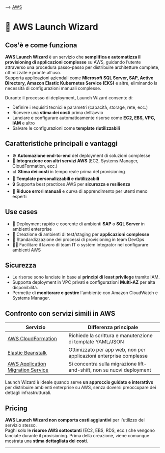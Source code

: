 --> [AWS](/00-Intro/AWS.md)
# 🚀 AWS Launch Wizard

## Cos'è e come funziona

**AWS Launch Wizard** è un servizio che **semplifica e automatizza il provisioning di applicazioni complesse** su AWS, guidando l’utente attraverso una procedura passo-passo per distribuire architetture complete, ottimizzate e pronte all'uso.  
Supporta applicazioni aziendali come **Microsoft SQL Server, SAP, Active Directory, Amazon Elastic Kubernetes Service (EKS)** e altre, eliminando la necessità di configurazioni manuali complesse.

Durante il processo di deployment, Launch Wizard consente di:
- Definire i requisiti tecnici e parametri (capacità, storage, rete, ecc.)
- Ricevere una **stima dei costi** prima dell’avvio
- Lanciare e configurare automaticamente risorse come **EC2, EBS, VPC, IAM** e altro
- Salvare le configurazioni come **template riutilizzabili**

## Caratteristiche principali e vantaggi

- ⚙️ **Automazione end-to-end** del deployment di soluzioni complesse
- 🧩 **Integrazione con altri servizi AWS** (EC2, Systems Manager, CloudFormation, ecc.)
- 📊 **Stima dei costi** in tempo reale prima del provisioning
- 🔄 **Template personalizzabili e riutilizzabili**
- 🔒 Supporta best practices AWS per **sicurezza e resilienza**
- 🧠 **Riduce errori manuali** e curva di apprendimento per utenti meno esperti

## Use cases

- 🏢 Deployment rapido e coerente di ambienti **SAP** o **SQL Server** in ambienti enterprise
- 🧪 Creazione di ambienti di test/staging per **applicazioni complesse**
- 🧱 Standardizzazione dei processi di provisioning in team DevOps
- 🧑‍💼 Facilitare il lavoro di team IT o system integrator nel configurare ambienti AWS

## Sicurezza

- Le risorse sono lanciate in base ai **principi di least privilege** tramite IAM.
- Supporta deployment in VPC privati e configurazioni **Multi-AZ** per alta disponibilità.
- Permette di **monitorare e gestire** l'ambiente con Amazon CloudWatch e Systems Manager.

## Confronto con servizi simili in AWS

| Servizio                      | Differenza principale                                   |
|------------------------------|----------------------------------------------------------|
| [AWS CloudFormation](/05-Development-Messaging-Deploying/AWS-CloudFormation.md)         | Richiede la scrittura e manutenzione di template YAML/JSON |
| [Elastic Beanstalk](/05-Development-Messaging-Deploying/AWS-Elastic-Beanstalk.md)           | Ottimizzato per app web, non per applicazioni enterprise complesse |
| [AWS Application Migration Service](/06-Cloud-Adoption-Framework-and-Migration-Strategies/AWS-Application-Migration-Service.md) | Si concentra sulla migrazione lift-and-shift, non su nuovi deployment |

Launch Wizard è ideale quando serve **un approccio guidato e interattivo** per distribuire ambienti enterprise su AWS, senza doversi preoccupare dei dettagli infrastrutturali.

## Pricing

**AWS Launch Wizard non comporta costi aggiuntivi** per l'utilizzo del servizio stesso.  
Paghi solo le **risorse AWS sottostanti** (EC2, EBS, RDS, ecc.) che vengono lanciate durante il provisioning. Prima della creazione, viene comunque mostrata una **stima dettagliata dei costi**.

---
